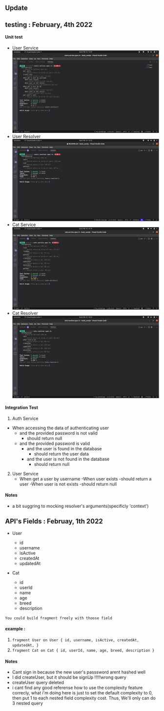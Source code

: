 ## Update

## testing : February, 4th 2022

#### Unit test

- User Service
  !['proof'](/assets/images/user.service.png)
- User Resolver
  !['proof'](/assets/images/user.resolver.png)
- Cat Service
  !['proof'](/assets/images/cat.service.png)
- Cat Resolver
  !['proof'](/assets/images/cat.resolver.png)

#### Integration Test

1. Auth Service

- When accessing the data of authenticating user
  - and the provided password is not valid
    - should return null
  - and the provided password is valid
    - and the user is found in the database
      - should return the user data
    - and the user is not found in the database
      - should return null

2. User Service
   - When get a user by username
     -When user exists
     -should return a user
     -When user is not exists
     -should return null

#### Notes

- a bit suggring to mocking resolver's arguments(specificly 'context')

## API's Fields : Februay, 1th 2022

- User

  - id
  - username
  - isActive
  - createdAt
  - updatedAt

- Cat
  - id
  - userId
  - name
  - age
  - breed
  - description

`You could build fragment freely with thoose field`

#### example :

1. `fragment User on User { id, username, isActive, createdAt, updatedAt, }`
2. `fragment Cat on Cat { id, userId, name, age, breed, description }`

#### Notes

- Cant sign in because the new user's passsword arent hashed well
- I did createUser, but it should be signUp !!!!!wrong query
- createUser query deleted
- i cant find any good referense how to use the complexity feature correcly,
  what i'm doing here is just to set the default complexity to 0, then put 1 to each nested field complexity cost. Thus, We'll only can do 3 nested query
